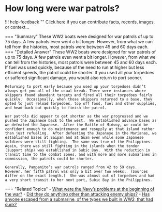 # How long were war patrols?

!!! help-feedback ""
    <a href="/feedback/" data-feedback-link>Click here</a>
    if you can contribute facts, records, images, or context…

<a id="summary"></a>
=== "Summary"
    These WW2 boats were designed for war patrols of up to 75 days. A few patrols even went a bit longer. However, from what we can tell from the histories, most patrols were between 45 and 60 days each.
=== "Detailed Answer"
    These WW2 boats were designed for war patrols of up to 75 days.  A few patrols even went a bit longer.  However, from what we can tell from the histories, most patrols were between 45 and 60 days each.  If fuel was used quickly, because of the need to run at higher but less efficient speeds, the patrol could be shorter.  If you used all your torpedoes or suffered significant damage, you would also return to port sooner.

    Returning to port early because you used up your torpedoes didn’t always get you all of the usual break. There were instances where skippers found abundant targets and fired all their torpedoes fairly quickly.  Occasionally, when those skippers returned to a base, they opted to just reload torpedoes, top off food, fuel and other supplies, and head back out quickly to finish the patrol.

    War patrols did appear to get shorter as the war progressed and we pushed the Japanese back to the west.  We established advance bases as we defeated the Japanese.  After the Battle of Midway, we could be confident enough to do maintenance and resupply at that island rather than just refueling.  After defeating the Japanese in the Marianas, we established bases at Saipan and at Guam even while some Japanese soldiers were still fighting.  The same was true of the Philippines.  Again, there was still fighting in the islands when the tender (support ship) was established in Subic Bay.  With the reduction in transit time to the combat zones, and with more and more submarines in commission, the patrols could be shorter.

    Generally, Pampanito’s war patrols ranged from 42 to 59 days.  However, her fifth patrol was only a bit over two weeks.  (Sources differ on the exact length.)  She was almost out of torpedoes and had a very short transit to her next port, Subic Bay in the Philippines.
=== "Related Topics"
    - [What were the Navy’s problems at the beginning of the war?](./what-were-the-navys-problems-at-the-beginning-of-the-war.md#summary)
    - [Did they do anything other than attacking enemy ships?](./did-they-do-anything-other-than-attacking-enemy-ships.md#summary)
    - [Has anyone escaped from a submarine, of the types we built in WW2, that had sunk?](./has-anyone-escaped-from-a-submarine-of-the-types-we-built-in-ww2-that-had-sunk.md#summary)